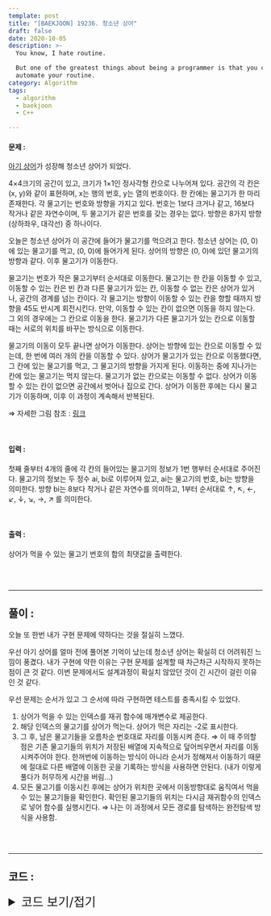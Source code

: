 ```yaml
---
template: post
title: "[BAEKJOON] 19236. 청소년 상어"
draft: false
date: 2020-10-05
description: >-
  You know, I hate routine.

  But one of the greatest things about being a programmer is that you can
  automate your routine.
category: Algorithm
tags:
  - algorithm
  - baekjoon
  - C++

---
```




#### 문제 : 

[아기 상어](https://www.acmicpc.net/problem/16236)가 성장해 청소년 상어가 되었다.

4×4크기의 공간이 있고, 크기가 1×1인 정사각형 칸으로 나누어져 있다. 공간의 각 칸은 (x, y)와 같이 표현하며, x는 행의 번호, y는 열의 번호이다. 한 칸에는 물고기가 한 마리 존재한다. 각 물고기는 번호와 방향을 가지고 있다. 번호는 1보다 크거나 같고, 16보다 작거나 같은 자연수이며, 두 물고기가 같은 번호를 갖는 경우는 없다. 방향은 8가지 방향(상하좌우, 대각선) 중 하나이다.

오늘은 청소년 상어가 이 공간에 들어가 물고기를 먹으려고 한다. 청소년 상어는 (0, 0)에 있는 물고기를 먹고, (0, 0)에 들어가게 된다. 상어의 방향은 (0, 0)에 있던 물고기의 방향과 같다. 이후 물고기가 이동한다.

물고기는 번호가 작은 물고기부터 순서대로 이동한다. 물고기는 한 칸을 이동할 수 있고, 이동할 수 있는 칸은 빈 칸과 다른 물고기가 있는 칸, 이동할 수 없는 칸은 상어가 있거나, 공간의 경계를 넘는 칸이다. 각 물고기는 방향이 이동할 수 있는 칸을 향할 때까지 방향을 45도 반시계 회전시킨다. 만약, 이동할 수 있는 칸이 없으면 이동을 하지 않는다. 그 외의 경우에는 그 칸으로 이동을 한다. 물고기가 다른 물고기가 있는 칸으로 이동할 때는 서로의 위치를 바꾸는 방식으로 이동한다.

물고기의 이동이 모두 끝나면 상어가 이동한다. 상어는 방향에 있는 칸으로 이동할 수 있는데, 한 번에 여러 개의 칸을 이동할 수 있다. 상어가 물고기가 있는 칸으로 이동했다면, 그 칸에 있는 물고기를 먹고, 그 물고기의 방향을 가지게 된다. 이동하는 중에 지나가는 칸에 있는 물고기는 먹지 않는다. 물고기가 없는 칸으로는 이동할 수 없다. 상어가 이동할 수 있는 칸이 없으면 공간에서 벗어나 집으로 간다. 상어가 이동한 후에는 다시 물고기가 이동하며, 이후 이 과정이 계속해서 반복된다.

⇒ 자세한 그림 참조 : [링크](https://www.acmicpc.net/problem/19236)

<br/>

#### 입력 :

첫째 줄부터 4개의 줄에 각 칸의 들어있는 물고기의 정보가 1번 행부터 순서대로 주어진다. 물고기의 정보는 두 정수 ai, bi로 이루어져 있고, ai는 물고기의 번호, bi는 방향을 의미한다. 방향 bi는 8보다 작거나 같은 자연수를 의미하고, 1부터 순서대로 ↑, ↖, ←, ↙, ↓, ↘, →, ↗ 를 의미한다.

<br/>

#### 출력 : 

상어가 먹을 수 있는 물고기 번호의 합의 최댓값을 출력한다.

<br/>

<br/>

___

## 풀이 :

오늘 또 한번 내가 구현 문제에 약하다는 것을 절실히 느꼈다.

우선 아기 상어를 얼마 전에 풀어본 기억이 났는데 청소년 상어는 확실히 더 어려워진 느낌이 풍겼다. 내가 구현에 약한 이유는 구현 문제를 설계할 때 차근차근 시작하지 못하는 점이 큰 것 같다. 이번 문제에서도 설계과정이 확실치 않았던 것이 긴 시간이 걸린 이유인 것 같다.

우선 문제는 순서가 있고 그 순서에 따라 구현하면 테스트를 충족시킬 수 있었다.

1. 상어가 먹을 수 있는 인덱스를 재귀 함수에 매개변수로 제공한다.
2. 해당 인덱스의 물고기를 상어가 먹는다. 상어가 먹은 자리는 -2로 표시한다.
3. 그 후, 남은 물고기들을 오름차순 번호대로 자리를 이동시켜 준다. ⇒ 이 때 주의할 점은 기존 물고기들의 위치가 저장된 배열에 지속적으로 덮어씌우면서 자리를 이동시켜주어야 한다. 한꺼번에 이동하는 방식이 아니라 순서가 정해져서 이동하기 때문에 절대로 다른 배열에 이동한 곳을 기록하는 방식을 사용하면 안된다. (내가 이렇게 풀다가 허무하게 시간을 버림...)
4. 모든 물고기를 이동시킨 후에는 상어가 위치한 곳에서 이동방향대로 움직여서 먹을 수 있는 물고기들을 확인한다. 확인된 물고기들의 위치는 다시금 재귀함수의 인덱스로 넣어 함수를 실행시킨다. ⇒ 나는 이 과정에서 모든 경로를 탐색하는 완전탐색 방식을 사용함.

<br/>

<br/>

---

## 코드 :

<details>
<summary style="cursor:pointer; font-size:1.5rem">
	코드 보기/접기
</summary>

```c++
#include <iostream>
#include <utility>
#include <algorithm>
#include <vector>
#define pii pair<int, int>
#define vec vector<pii>
#define vec2 vector<vector<pii>>

using namespace std;
int di[8] = { -1, -1, 0, 1, 1, 1, 0, -1 }, dj[8] = { 0, -1, -1, -1, 0, 1, 1, 1 }, ans;

void sharkMove(vec2 map, vec fish, int x, int y, int sum) {
	int i, j, count = 0, feed = map[x][y].first, dir, num, curx, cury, cmpdir, cmpx, cmpy, chnum;
	sum += feed;
	ans = max(ans, sum);
	map[x][y] = pii(-2, map[x][y].second);
	fish[feed] = pii(-1, -1);
	for (i = 1; i < 17; i++) {
		curx = fish[i].first;	cury = fish[i].second;
		if (curx == -1) continue;
		dir = map[curx][cury].second;
		num = map[curx][cury].first;
		for (j = 0; j < 8; j++) {
			cmpdir = (dir + j) % 8;
			cmpx = curx + di[cmpdir];	cmpy = cury + dj[cmpdir];
			if (0 <= cmpx && cmpx < 4 && 0 <= cmpy && cmpy < 4 && map[cmpx][cmpy].first != -2) {
				fish[map[curx][cury].first] = pii(cmpx, cmpy);
				chnum = map[cmpx][cmpy].first;
				if (chnum != -1)	fish[chnum] = pii(curx, cury);
				map[curx][cury] = map[cmpx][cmpy];
				map[cmpx][cmpy] = pii(num, cmpdir);
				break;
			}
		}
	}
	map[x][y].first = -1;
	dir = map[x][y].second;
	while (1) {
		x += di[dir];		y += dj[dir];
		if (x < 0 || 4 <= x || y < 0 || 4 <= y)	break;
		if (map[x][y].first != -1) {
			sharkMove(map, fish, x, y, sum);
		}
	}
}

int main() {
	vec2 map; vec fish;
	int num, dir, i, j;
	fish.resize(17);
	map.resize(4);
	for (i = 0; i < 4; i++)
		map[i].resize(4);
	for (i = 0; i < 4; i++)
		for (j = 0; j < 4; j++) {
			cin >> num >> dir;
			map[i][j] = pii(num, dir - 1);
			fish[num] = pii(i, j);
		}
	sharkMove(map, fish, 0, 0, 0);
	cout << ans << '\n';
	return 0;
}
```

</details>
<br/>